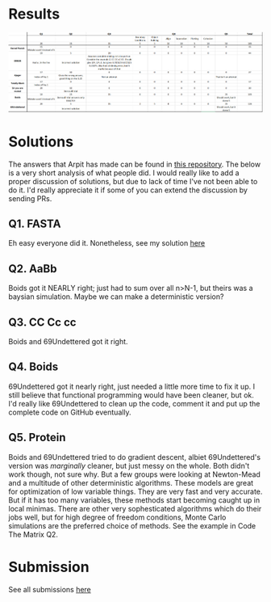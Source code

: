 # Results

![results](./results.png)

# Solutions

The answers that Arpit has made can be found in [this repository](https://github.com/aceking007/DWH2021).
The below is a very short analysis of what people did. I would really like to add a proper discussion of solutions, but due to lack of time I've not been able to do it.
I'd really appreciate it if some of you can extend the discussion by sending PRs.

## Q1. FASTA

Eh easy everyone did it. Nonetheless, see my solution [here](kmer.jl)

## Q2. AaBb

Boids got it NEARLY right; just had to sum over all n>N-1, but theirs was a baysian simulation. Maybe we can make a deterministic version?

## Q3. CC Cc cc

Boids and 69Undettered got it right.

## Q4. Boids

69Undettered got it nearly right, just needed a little more time to fix it up. I still believe that functional programming would have been cleaner, but ok. I'd really like 69Undettered to clean up the code, comment it and put up the complete code on GitHub eventually.

## Q5. Protein

Boids and 69Undettered tried to do gradient descent, albiet 69Undettered's version was _marginally_ cleaner, but just messy on the whole. Both didn't work though, not sure why. But a few groups were looking at Newton-Mead and a multitude of other deterministic algorithms. These models are great for optimization of low variable things. They are very fast and very accurate. But if it has too many variables, these methods start becoming caught up in local minimas. There are other very sophesticated algorithms which do their jobs well, but for high degree of freedom conditions, Monte Carlo simulations are the preferred choice of methods. See the example in Code The Matrix Q2.

# Submission

See all submissions [here](./submissions)
